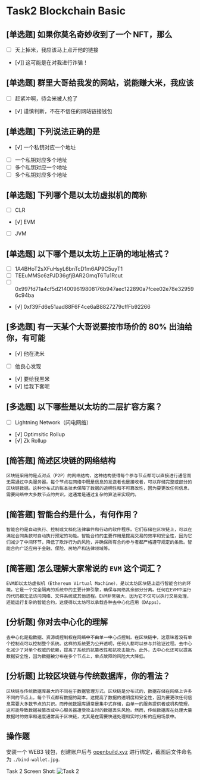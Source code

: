 # Task2 Blockchain Basic

## [单选题] 如果你莫名奇妙收到了一个 NFT，那么

- [ ] 天上掉米，我应该马上点开他的链接
- [√]] 这可能是在对我进行诈骗！

## [单选题] 群里大哥给我发的网站，说能赚大米，我应该

- [ ] 赶紧冲啊，待会米被人抢了
- [√] 谨慎判断，不在不信任的网站链接钱包

## [单选题] 下列说法正确的是

- [√] 一个私钥对应一个地址
- [ ] 一个私钥对应多个地址
- [ ] 多个私钥对应一个地址
- [ ] 多个私钥对应多个地址

## [单选题] 下列哪个是以太坊虚拟机的简称

- [ ] CLR
- [√] EVM
- [ ] JVM

## [单选题] 以下哪个是以太坊上正确的地址格式？

- [ ] 1A4BHoT2sXFuHsyL6bnTcD1m6AP9C5uyT1
- [ ] TEEuMMSc6zPJD36gfjBAR2GmqT6Tu1Rcut
- [ ] 0x997fd71a4cf5d214009619808176b947aec122890a7fcee02e78e329596c94ba
- [√] 0xf39Fd6e51aad88F6F4ce6aB8827279cffFb92266

## [多选题] 有一天某个大哥说要按市场价的 80% 出油给你，有可能

- [√] 他在洗米
- [ ] 他良心发现
- [√] 要给我黒米
- [√] 给我下套呢

## [多选题] 以下哪些是以太坊的二层扩容方案？

- [ ] Lightning Network（闪电网络）
- [√] Optimsitic Rollup
- [√] Zk Rollup

## [简答题] 简述区块链的网络结构

```
区块链采用的是点对点（P2P）的网络结构，这种结构使得每个参与节点都可以直接进行通信而无需通过中央服务器。每个节点在网络中既是信息的发送者也是接收者，可以存储完整或部分的区块链数据。这种分布式的账本技术保障了数据的透明性和不可篡改性，因为要更改任何信息，需要网络中大多数节点的共识，这通常是通过复杂的算法来实现的。
```

## [简答题] 智能合约是什么，有何作用？

```
智能合约是自动执行、控制或文档化法律事件和行动的软件程序。它们存储在区块链上，可以在满足合同条款时自动执行预定的功能。智能合约的主要作用是提高交易的效率和安全性，因为它们减少了中间环节，降低了欺诈行为的风险，并确保所有合约参与者都严格遵守规定的条款。智能合约广泛应用于金融、保险、房地产和法律领域等。
```

## [简答题] 怎么理解大家常说的 `EVM` 这个词汇？

```
EVM即以太坊虚拟机（Ethereum Virtual Machine），是以太坊区块链上运行智能合约的环境。它是一个完全隔离的系统中的主要计算引擎，确保与网络其余部分分离。任何在EVM中运行的代码都无法访问网络、文件系统或其他进程。EVM非常强大，因为它不仅可以执行交易处理，还能运行复杂的智能合约，这使得以太坊可以承载各种去中心化应用（DApps）。
```

## [分析题] 你对去中心化的理解

```
去中心化是指数据、资源或控制权在网络中不由单一中心点控制。在区块链中，这意味着没有单个控制点可以控制整个系统。这样的系统更为公开透明，任何人都可以参与并验证过程。去中心化减少了对单个权威的依赖，提高了系统的抗篡改性和抗攻击能力。此外，去中心化还可以提高数据安全性，因为数据被分布在多个节点上，单点故障的风险大大降低。
```

## [分析题] 比较区块链与传统数据库，你的看法？

```
区块链与传统数据库最大的不同在于数据管理方式。区块链是分布式的，数据存储在网络上许多不同的节点上，每个节点都有数据的副本。这提高了数据的透明度和安全性，因为要更改任何信息需要大多数节点的共识。而传统数据库通常是集中式存储，由单一的服务提供者或机构管理，这可能导致数据被篡改或中心服务器遭受攻击时的数据丢失风险。然而，传统数据库在处理大量数据时的效率和速度通常高于区块链，尤其是在需要快速处理和实时分析的应用场景中。
```

## 操作题

安装一个 WEB3 钱包，创建账户后与 [openbuild.xyz](https://openbuild.xyz/profile) 进行绑定，截图后文件命名为 `./bind-wallet.jpg`.

Task 2 Screen Shot:
![Task 2](./screenshot.jpg)
